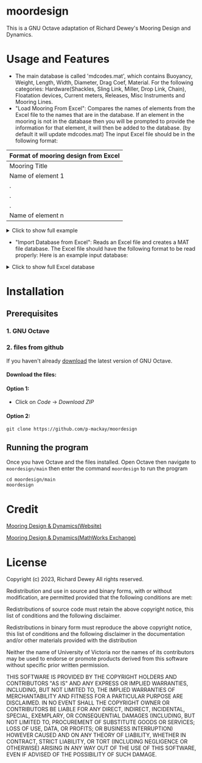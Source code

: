 # moordesign

This is a GNU Octave adaptation of Richard Dewey's Mooring Design and Dynamics. 

# Usage and Features
- The main database is called 'mdcodes.mat', which contains Buoyancy, Weight, 
Length, Width, Diameter, Drag Coef, Material. For the following categories: 
Hardware(Shackles, Sling Link, Miller, Drop Link, Chain), Floatation devices,
Current meters, Releases, Misc Instruments and Mooring Lines.
- "Load Mooring From Excel":
Compares the names of elements from the Excel file
to the names that are in the database. If an element in the mooring is not in 
the database then you will be prompted to provide the information for that element,
it will then be added to the database. (by default it will update mdcodes.mat)
The input Excel file should be in the following format:

| Format of mooring design from Excel |
|-------------------------------------|
| Mooring Title |
| Name of element 1 |
| . |
| . |
| . |
| Name of element n |

<details>
    <summary>Click to show full example</summary>

| Mooring Title |
|------|
| 4 Vinies on 3/4" Polysteel |
| 1/2" Shackle |
| 1/2" Shackle |
| SBE37 |
| 1/2" Shackle |
| 1/2" Sling Link2 |
| 7/16" Shackle |
| 1/4" Tenex |
| 7/16" Shackle |
| 1/2" Shackle |
| AF36↑ w WH600+SBE37 ODO |
| 1/2" Shackle |
| 1/2" Shackle |
| SeapHox in Frame |
| 1/2" Shackle |
| 1/2" Shackle |
| Miller C212 |
| 1/2" Shackle |
| 1/2" Sling Link |
| 7/16" Shackle |
| 5/16" Amsteel II+ |
| 7/16" Shackle |
| 1/2" Shackle |
| SB30 |
| 1/2" Shackle |
| SM2M+ in Frame |
| 1/2" Shackle |
| 1/2" Shackle |
| SM2M+ in Frame |
| 1/2" Shackle |
| 1/2" Shackle |
| Aquadopp↓+SBE37 |
| 1/2" Shackle |
| 1/2" Shackle |
| Miller C212 |
| 1/2" Shackle |
| 1/2" Sling Link |
| 7/16" Shackle |
| 5/16" Amsteel II+ |
| 7/16" Shackle |
| 1/2" Shackle |
| AF44↑ w WH150+SBE37 ODO |
| 1/2" Shackle |
| 1/2" Shackle |
| MillerC3 |
| 1/2" Shackle |
| 5/8" Shackle |
| AR861 B2S |
| Drop Link |
| 1" Polysteel |
| 7/8" Shackle |
| 1" Chain |

</details>

- "Import Database from Excel": 
Reads an Excel file and creates a MAT file database. The Excel file should have
the following format to be read properly: Here is an example input database:

<details>
    <summary>Click to show full Excel database</summary>

The top row is not needed it is only for illustration purposes. (Shown for illustration)
| Shown for illustration | Buoyancy | Weight | Length | Width | Diameter | Drag Coef | Material |
|------------------------|----------|--------|--------|-------|----------|-----------|----------|

| Format of input Excel Database |        |   |   |   |   |     |   |
|--------------------------------|--------|---|---|---|---|-----|---|
| Hardware     |        |   |   |   |   |     |   |
| 7/16" Shackle | -0.194 | 0 | 4 | 3 | 0 | 1.3 | 1 |
| 7/16" Shackle | -0.194 | 0 | 4 | 3 | 0 | 1.3 | 1 |
| 7/16" Shackle | -0.194 | 0 | 4 | 3 | 0 | 1.3 | 1 |
| Flotation     |        |   |   |   |   |     |   |
| WB-17 | 18 | 10 | 60 | 0 | 43.2 | 1 | 1 |
| WB-17 | 18 | 10 | 60 | 0 | 43.2 | 1 | 1 |
| WB-17 | 18 | 10 | 60 | 0 | 43.2 | 1 | 1 |
| Current Meters     |        |   |   |   |   |     |   |
| ADP in Frame | . | . | . | . | . | . | . |
| ADP in Frame | . | . | . | . | . | . | . |
| ADP in Frame | . | . | . | . | . | . | . |
| Releases     |        |   |   |   |   |     |   |
| AR861 | . | . | . | . | . | . | . |
| AR861 | . | . | . | . | . | . | . |
| AR861 | . | . | . | . | . | . | . |
| Miscellaneous     |        |   |   |   |   |     |   |
| SM2M+ in Frame | . | . | . | . | . | . | . |
| SM2M+ in Frame | . | . | . | . | . | . | . |
| SM2M+ in Frame | . | . | . | . | . | . | . |
| Mooring Lines     |        |   |   |   |   |     |   |
| 5/16" Amsteel | . | . | . | . | . | . | . |
| 5/16" Amsteel | . | . | . | . | . | . | . |
| 5/16" Amsteel | . | . | . | . | . | . | . |

</details>



# Installation
## Prerequisites 
### 1. GNU Octave
### 2. files from github 
If you haven't already [download](https://octave.org/download) the latest version of 
GNU Octave.
#### Download the files:
#### Option 1: 
- Click on *Code* -> *Download ZIP* 

#### Option 2: 
`git clone https://github.com/p-mackay/moordesign`

## Running the program
Once you have Octave and the files installed. Open Octave then navigate to `moordesign/main` then enter the
command `moordesign` to run the program
```
cd moordesign/main 
moordesign
```

# Credit

[Mooring Design & Dynamics(Website)](http://web.uvic.ca/~rdewey/mooring/moordyn.php)

[Mooring Design & Dynamics(MathWorks Exchange)](http://web.uvic.ca/~rdewey/mooring/moordyn.php)


# License
Copyright (c) 2023, Richard Dewey
All rights reserved.

Redistribution and use in source and binary forms, with or without
modification, are permitted provided that the following conditions are met:

Redistributions of source code must retain the above copyright notice, this
list of conditions and the following disclaimer.

Redistributions in binary form must reproduce the above copyright notice,
this list of conditions and the following disclaimer in the documentation
and/or other materials provided with the distribution

Neither the name of University of Victoria nor the names of its
contributors may be used to endorse or promote products derived from this
software without specific prior written permission.

THIS SOFTWARE IS PROVIDED BY THE COPYRIGHT HOLDERS AND CONTRIBUTORS "AS IS"
AND ANY EXPRESS OR IMPLIED WARRANTIES, INCLUDING, BUT NOT LIMITED TO, THE
IMPLIED WARRANTIES OF MERCHANTABILITY AND FITNESS FOR A PARTICULAR PURPOSE ARE
DISCLAIMED. IN NO EVENT SHALL THE COPYRIGHT OWNER OR CONTRIBUTORS BE LIABLE
FOR ANY DIRECT, INDIRECT, INCIDENTAL, SPECIAL, EXEMPLARY, OR CONSEQUENTIAL
DAMAGES (INCLUDING, BUT NOT LIMITED TO, PROCUREMENT OF SUBSTITUTE GOODS OR
SERVICES; LOSS OF USE, DATA, OR PROFITS; OR BUSINESS INTERRUPTION) HOWEVER
CAUSED AND ON ANY THEORY OF LIABILITY, WHETHER IN CONTRACT, STRICT LIABILITY,
OR TORT (INCLUDING NEGLIGENCE OR OTHERWISE) ARISING IN ANY WAY OUT OF THE USE
OF THIS SOFTWARE, EVEN IF ADVISED OF THE POSSIBILITY OF SUCH DAMAGE.

